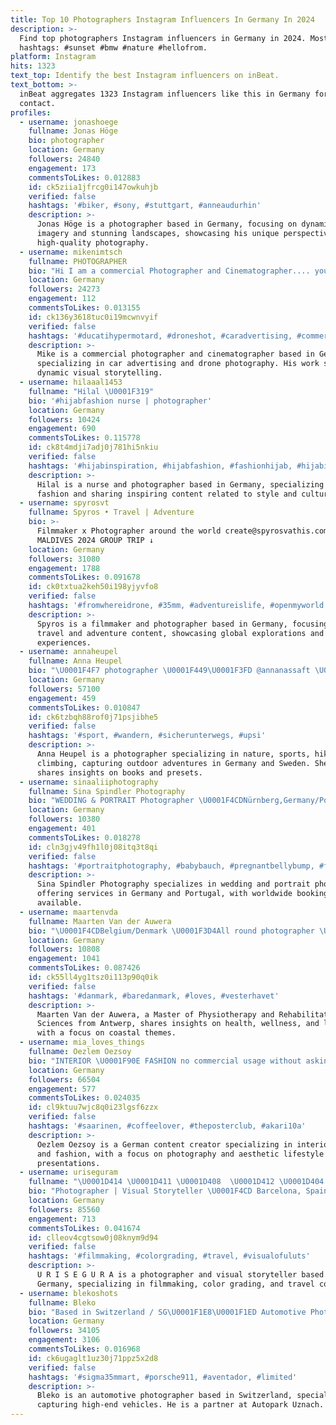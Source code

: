 ```yaml
---
title: Top 10 Photographers Instagram Influencers In Germany In 2024
description: >-
  Find top photographers Instagram influencers in Germany in 2024. Most popular
  hashtags: #sunset #bmw #nature #hellofrom.
platform: Instagram
hits: 1323
text_top: Identify the best Instagram influencers on inBeat.
text_bottom: >-
  inBeat aggregates 1323 Instagram influencers like this in Germany for you to
  contact.
profiles:
  - username: jonashoege
    fullname: Jonas Höge
    bio: photographer
    location: Germany
    followers: 24840
    engagement: 173
    commentsToLikes: 0.012883
    id: ck5ziia1jfrcg0i147owkuhjb
    verified: false
    hashtags: '#biker, #sony, #stuttgart, #anneaudurhin'
    description: >-
      Jonas Höge is a photographer based in Germany, focusing on dynamic biking
      imagery and stunning landscapes, showcasing his unique perspective through
      high-quality photography.
  - username: mikenimtsch
    fullname: PHOTOGRAPHER
    bio: "Hi I am a commercial Photographer and Cinematographer.... you can call me Mike \U0001F64B\U0001F3FC‍♂️ Full Portfolio & Impressum:"
    location: Germany
    followers: 24273
    engagement: 112
    commentsToLikes: 0.013155
    id: ck136y3618tuc0i19mcwnvyif
    verified: false
    hashtags: '#ducatihypermotard, #droneshot, #caradvertising, #commercialphotographer'
    description: >-
      Mike is a commercial photographer and cinematographer based in Germany,
      specializing in car advertising and drone photography. His work showcases
      dynamic visual storytelling.
  - username: hilaaal1453
    fullname: "Hilal \U0001F319"
    bio: '#hijabfashion nurse | photographer'
    location: Germany
    followers: 10424
    engagement: 690
    commentsToLikes: 0.115778
    id: ck8t4mdji7adj0j781hi5nkiu
    verified: false
    hashtags: '#hijabinspiration, #hijabfashion, #fashionhijab, #hijabi'
    description: >-
      Hilal is a nurse and photographer based in Germany, specializing in hijab
      fashion and sharing inspiring content related to style and culture.
  - username: spyrosvt
    fullname: Spyros • Travel | Adventure
    bio: >-
      Filmmaker x Photographer around the world create@spyrosvathis.com ↓
      MALDIVES 2024 GROUP TRIP ↓
    location: Germany
    followers: 31080
    engagement: 1788
    commentsToLikes: 0.091678
    id: ck0txtua2keh50i198yjyvfo8
    verified: false
    hashtags: '#fromwhereidrone, #35mm, #adventureislife, #openmyworld'
    description: >-
      Spyros is a filmmaker and photographer based in Germany, focusing on
      travel and adventure content, showcasing global explorations and cinematic
      experiences.
  - username: annaheupel
    fullname: Anna Heupel
    bio: "\U0001F4F7 photographer \U0001F449\U0001F3FD @annanassaft \U0001F33C Natur | Sport | Wandern | Klettern \U0001F9D7\U0001F3FC‍♀️ \U0001F333 unterwegs im Mittelgebirge \U0001F3E1 Siegen \U0001F1E9\U0001F1EA&\U0001F1F8\U0001F1EA \U0001F308 Books | Presets \U0001F447\U0001F3FD"
    location: Germany
    followers: 57100
    engagement: 459
    commentsToLikes: 0.010847
    id: ck6tzbqh88rof0j71psjibhe5
    verified: false
    hashtags: '#sport, #wandern, #sicherunterwegs, #upsi'
    description: >-
      Anna Heupel is a photographer specializing in nature, sports, hiking, and
      climbing, capturing outdoor adventures in Germany and Sweden. She also
      shares insights on books and presets.
  - username: sinaaliiphotography
    fullname: Sina Spindler Photography
    bio: "WEDDING & PORTRAIT Photographer \U0001F4CDNürnberg,Germany/Portugal/ booking worldwide Contact:sina.spindler@web.de About me: @sina_spindler_art|art"
    location: Germany
    followers: 10380
    engagement: 401
    commentsToLikes: 0.018278
    id: cln3gjv49fh1l0j08itq3t8qi
    verified: false
    hashtags: '#portraitphotography, #babybauch, #pregnantbellybump, #femininephotography'
    description: >-
      Sina Spindler Photography specializes in wedding and portrait photography,
      offering services in Germany and Portugal, with worldwide booking options
      available.
  - username: maartenvda
    fullname: Maarten Van der Auwera
    bio: "\U0001F4CDBelgium/Denmark \U0001F3D4All round photographer \U0001F3CB\U0001F3FC Physiotherapist ✉️ Maartenvda@icloud.com \U0001F4D5 BE0790.490.216 \U0001F4ABMechelsesteenweg 118,2500 Lier"
    location: Germany
    followers: 10808
    engagement: 1041
    commentsToLikes: 0.087426
    id: ck55ll4yg1tsz0i113p90q0ik
    verified: false
    hashtags: '#danmark, #baredanmark, #loves, #vesterhavet'
    description: >-
      Maarten Van der Auwera, a Master of Physiotherapy and Rehabilitation
      Sciences from Antwerp, shares insights on health, wellness, and lifestyle,
      with a focus on coastal themes.
  - username: mia_loves_things
    fullname: Oezlem Oezsoy
    bio: "INTERIOR \U0001F90E FASHION no commercial usage without asking first! PHOTOGRAPHER @mia_takahara CONTENT CREATOR @mia_loves_things HAMBURG hello_mia@gmx.com"
    location: Germany
    followers: 66504
    engagement: 577
    commentsToLikes: 0.024035
    id: cl9ktuu7wjc8q0i23lgsf6zzx
    verified: false
    hashtags: '#saarinen, #coffeelover, #theposterclub, #akari10a'
    description: >-
      Oezlem Oezsoy is a German content creator specializing in interior design
      and fashion, with a focus on photography and aesthetic lifestyle
      presentations.
  - username: uriseguram
    fullname: "\U0001D414 \U0001D411 \U0001D408  \U0001D412 \U0001D404 \U0001D406 \U0001D414 \U0001D411 \U0001D400 //"
    bio: "Photographer | Visual Storyteller \U0001F4CD Barcelona, Spain ✉️ info@visualofu.com CUSTOM PRESETS & LUTS HERE\U0001F447\U0001F3FC"
    location: Germany
    followers: 85560
    engagement: 713
    commentsToLikes: 0.041674
    id: clleov4cgtsow0j08knym9d94
    verified: false
    hashtags: '#filmmaking, #colorgrading, #travel, #visualofuluts'
    description: >-
      U R I S E G U R A is a photographer and visual storyteller based in
      Germany, specializing in filmmaking, color grading, and travel content.
  - username: blekoshots
    fullname: Bleko
    bio: "Based in Switzerland / SG\U0001F1E8\U0001F1ED Automotive Photographer. Partner @autoparkuznach"
    location: Germany
    followers: 34105
    engagement: 3106
    commentsToLikes: 0.016968
    id: ck6ugaglt1uz30j71ppz5x2d8
    verified: false
    hashtags: '#sigma35mmart, #porsche911, #aventador, #limited'
    description: >-
      Bleko is an automotive photographer based in Switzerland, specializing in
      capturing high-end vehicles. He is a partner at Autopark Uznach.
---
```


